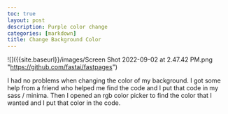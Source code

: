 ```yaml
---
toc: true
layout: post
description: Purple color change
categories: [markdown]
title: Change Background Color
---
```


![]({{site.baseurl}}/images/Screen Shot 2022-09-02 at 2.47.42 PM.png "https://github.com/fastai/fastpages")

I had no problems when changing the color of my background. I got some help from a friend who helped me find the code and I put that code in my sass / minima. Then I opened an rgb color picker to find the color that I wanted and I put that color in the code.